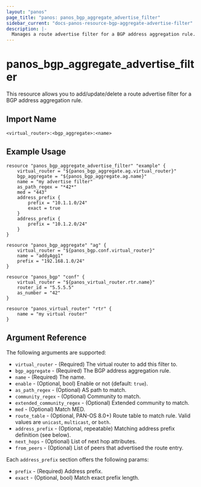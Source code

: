 ```yaml
---
layout: "panos"
page_title: "panos: panos_bgp_aggregate_advertise_filter"
sidebar_current: "docs-panos-resource-bgp-aggregate-advertise-filter"
description: |-
  Manages a route advertise filter for a BGP address aggregation rule.
---
```


# panos_bgp_aggregate_advertise_filter

This resource allows you to add/update/delete a route advertise filter for a
BGP address aggregation rule.


## Import Name

```
<virtual_router>:<bgp_aggregate>:<name>
```


## Example Usage

```hcl
resource "panos_bgp_aggregate_advertise_filter" "example" {
    virtual_router = "${panos_bgp_aggregate.ag.virtual_router}"
    bgp_aggregate = "${panos_bgp_aggregate.ag.name}"
    name = "my advertise filter"
    as_path_regex = "*42*"
    med = "443"
    address_prefix {
        prefix = "10.1.1.0/24"
        exact = true
    }
    address_prefix {
        prefix = "10.1.2.0/24"
    }
}

resource "panos_bgp_aggregate" "ag" {
    virtual_router = "${panos_bgp.conf.virtual_router}"
    name = "addyAgg1"
    prefix = "192.168.1.0/24"
}

resource "panos_bgp" "conf" {
    virtual_router = "${panos_virtual_router.rtr.name}"
    router_id = "5.5.5.5"
    as_number = "42"
}

resource "panos_virtual_router" "rtr" {
    name = "my virtual router"
}
```

## Argument Reference

The following arguments are supported:

* `virtual_router` - (Required) The virtual router to add this filter to.
* `bgp_aggregate` - (Required) The BGP address aggregation rule.
* `name` - (Required) The name.
* `enable` - (Optional, bool) Enable or not (default: `true`).
* `as_path_regex` - (Optional) AS path to match.
* `community_regex` - (Optional) Community to match.
* `extended_community_regex` - (Optional) Extended community to match.
* `med` - (Optional) Match MED.
* `route_table` - (Optional, PAN-OS 8.0+) Route table to match rule.  Valid
  values are `unicast`, `multicast`, or `both`.
* `address_prefix` - (Optional, repeatable) Matching address prefix definition
  (see below).
* `next_hops` - (Optional) List of next hop attributes.
* `from_peers` - (Optional) List of peers that advertised the route entry.

Each `address_prefix` section offers the following params:

* `prefix` - (Required) Address prefix.
* `exact` - (Optional, bool) Match exact prefix length.
